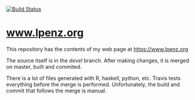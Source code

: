 [![Build Status](https://travis-ci.org/lpenz/lpenz.github.io.svg?branch=master)](https://travis-ci.org/lpenz/lpenz.github.io)

# www.lpenz.org

This repository has the contents of my web page at https://www.lpenz.org

The source itself is in the *devel* branch. After making changes, it is merged
on master, built and commited.

There is a lot of files generated with R, haskell, python, etc. Travis tests
everything before the merge is performed. Unfortunately, the build and commit
that follows the merge is manual.

